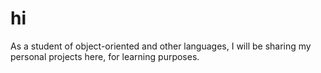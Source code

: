 # hi
As a student of object-oriented and other languages, I will be sharing my personal projects here, for learning purposes.
